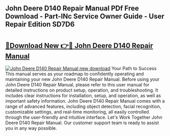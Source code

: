 ## John Deere D140 Repair Manual PDf Free Download - Part-lNc Service Owner Guide - User Repair Edition SD7D6

# <h2><a href="http://bc93224.oget.top/?id=John+Deere+D140+Repair+Manual">🔗Download New 👉🔴 John Deere D140 Repair Manual</a></h2>

[![John Deere D140 Repair Manual new download](https://i.imgur.com/5g1atiW.png)](http://bc93224.oget.top/?id=John+Deere+D140+Repair+Manual)
Your Path to Success This manual serves as your roadmap to confidently operating and maintaining your new John Deere D140 Repair Manual. Before using your John Deere D140 Repair Manual, please refer to this user manual for detailed instructions on product setup, operation, and troubleshooting. It includes clear instructions for installation, setup, and operation, as well as important safety information. John Deere D140 Repair Manual comes with a range of advanced features, including object detection, facial recognition, customizable settings, and real-time monitoring, all easily controlled through the user-friendly and intuitive interface. Let's Work Together John Deere D140 Repair Manual. Our customer support team is ready to assist you in any way possible.
